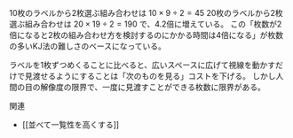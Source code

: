 
10枚のラベルから2枚選ぶ組み合わせは
$10 \times 9 \div 2 = 45$
20枚のラベルから2枚選ぶ組み合わせは
$20 \times 19 \div 2 = 190$
で、4.2倍に増えている。
この「枚数が2倍になると2枚の組み合わせ方を検討するのにかかる時間は4倍になる」が枚数の多いKJ法の難しさのベースになっている。

ラベルを1枚ずつめくることに比べると、広いスペースに広げて視線を動かすだけで見渡せるようにすることは「次のものを見る」コストを下げる。
しかし人間の目の解像度の限界で、一度に見渡すことができる枚数に限界がある。

関連
- [[並べて一覧性を高くする]]
